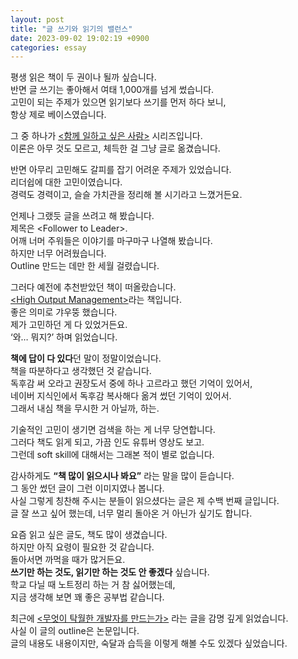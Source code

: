 ```yaml
---
layout: post
title: "글 쓰기와 읽기의 밸런스"
date: 2023-09-02 19:02:19 +0900
categories: essay
---
```


평생 읽은 책이 두 권이나 될까 싶습니다.  
반면 글 쓰기는 좋아해서 여태 1,000개를 넘게 썼습니다.  
고민이 되는 주제가 있으면 읽기보다 쓰기를 먼저 하다 보니,  
항상 제로 베이스였습니다.

그 중 하나가 [\<함께 일하고 싶은 사람\>](https://velog.io/@city7310/%ED%95%A8%EA%BB%98-%EC%9D%BC%ED%95%98%EA%B3%A0-%EC%8B%B6%EC%9D%80-%EC%82%AC%EB%9E%8C-1.-%EC%97%85%EB%AC%B4-%EC%8A%B5%EA%B4%80-w1mfhsf2) 시리즈입니다.  
이론은 아무 것도 모르고, 체득한 걸 그냥 글로 옮겼습니다.

반면 아무리 고민해도 갈피를 잡기 어려운 주제가 있었습니다.  
리더쉽에 대한 고민이였습니다.  
경력도 경력이고, 슬슬 가치관을 정리해 볼 시기라고 느꼈거든요.

언제나 그랬듯 글을 쓰려고 해 봤습니다.  
제목은 \<Follower to Leader>.  
어깨 너머 주워들은 이야기를 마구마구 나열해 봤습니다.  
하지만 너무 어려웠습니다.  
Outline 만드는 데만 한 세월 걸렸습니다.

그러다 예전에 추천받았던 책이 떠올랐습니다.  
[\<High Output Management\>](https://www.yes24.com/Product/Goods/712035)라는 책입니다.  
좋은 의미로 갸우뚱 했습니다.  
제가 고민하던 게 다 있었거든요.  
‘와… 뭐지?’ 하며 읽었습니다.

**책에 답이 다 있다**던 말이 정말이었습니다.  
책을 따분하다고 생각했던 것 같습니다.  
독후감 써 오라고 권장도서 중에 하나 고르라고 했던 기억이 있어서,  
네이버 지식인에서 독후감 복사해다 옮겨 썼던 기억이 있어서.  
그래서 내심 책을 무시한 거 아닐까, 하는.

기술적인 고민이 생기면 검색을 하는 게 너무 당연합니다.  
그러다 책도 읽게 되고, 가끔 인도 유튜버 영상도 보고.  
그런데 soft skill에 대해서는 그래본 적이 별로 없습니다.

감사하게도 **“책 많이 읽으시나 봐요”** 라는 말을 많이 듣습니다.  
그 동안 썼던 글이 그런 이미지였나 봅니다.  
사실 그렇게 칭찬해 주시는 분들이 읽으셨다는 글은 제 수백 번째 글입니다.  
글 잘 쓰고 싶어 했는데, 너무 멀리 돌아온 거 아닌가 싶기도 합니다.

요즘 읽고 싶은 글도, 책도 많이 생겼습니다.  
하지만 아직 요령이 필요한 것 같습니다.  
돌아서면 까먹을 때가 많거든요.  
**쓰기만 하는 것도, 읽기만 하는 것도 안 좋겠다** 싶습니다.  
학교 다닐 때 노트정리 하는 거 참 싫어했는데,  
지금 생각해 보면 꽤 좋은 공부법 같습니다.

최근에 [<무엇이 탁월한 개발자를 만드는가>](https://steady-study.super.site/what-makes-a-great-software-engineer) 라는 글을 감명 깊게 읽었습니다.  
사실 이 글의 outline은 논문입니다.  
글의 내용도 내용이지만, 숙달과 습득을 이렇게 해볼 수도 있겠다 싶었습니다.
